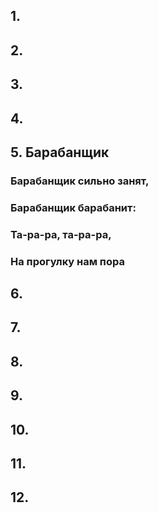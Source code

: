 ## 1.


## 2.


## 3.


## 4.


## 5. Барабанщик
### Барабанщик сильно занят,
### Барабанщик барабанит:
### Та-ра-ра, та-ра-ра,
### На прогулку нам пора

## 6.


## 7.


## 8.


## 9.


## 10.


## 11.


## 12.

